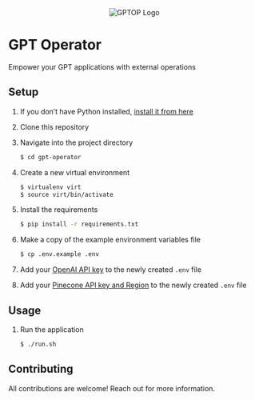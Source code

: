 <div align="center">
  <img  src="https://user-images.githubusercontent.com/33267791/233712514-b47aabb4-1821-4f67-8214-33d6fe2d6402.png" alt="GPTOP Logo" />
</div>

# GPT Operator

Empower your GPT applications with external operations

## Setup

1. If you don’t have Python installed, [install it from here](https://www.python.org/downloads/)

2. Clone this repository

3. Navigate into the project directory

   ```bash
   $ cd gpt-operator
   ```

4. Create a new virtual environment

   ```bash
   $ virtualenv virt
   $ source virt/bin/activate
   ```

5. Install the requirements

   ```bash
   $ pip install -r requirements.txt
   ```

6. Make a copy of the example environment variables file

   ```bash
   $ cp .env.example .env
   ```

7. Add your [OpenAI API key](https://beta.openai.com/account/api-keys) to the newly created `.env` file

8. Add your [Pinecone API key and Region](https://docs.pinecone.io/docs/quickstart) to the newly created `.env` file

## Usage

1. Run the application

    ```bash
    $ ./run.sh
    ```

## Contributing

All contributions are welcome! Reach out for more information.
